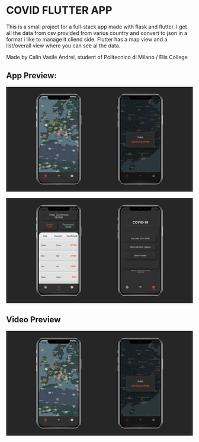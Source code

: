 # COVID FLUTTER APP

This is a small project for a full-stack app made with flask and flutter.
I get all the data from csv provided from varius country and convert to json in a format i like to manage it cliend side.
Flutter has a map view and a list/overall view where you can see al the data.

Made by Calin Vasile Andrei, student of Politecnico di Milano / Elis College

## App Preview:

![alt text](https://github.com/calinvasileandrei/FullStack-CovidApp/blob/main/Assets/app1_2.jpg)

![alt text](https://github.com/calinvasileandrei/FullStack-CovidApp/blob/main/Assets/app3_4.jpg)


## Video Preview

[![Watch the video](https://github.com/calinvasileandrei/FullStack-CovidApp/blob/main/Assets/app1_2.jpg)](https://github.com/calinvasileandrei/FullStack-CovidApp/blob/main/Assets/appexample.mp4)
